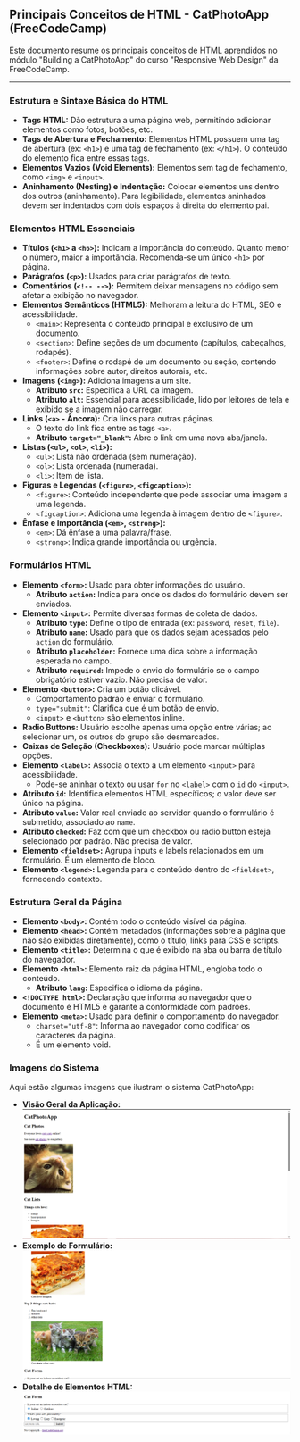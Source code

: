 ## Principais Conceitos de HTML - CatPhotoApp (FreeCodeCamp)

Este documento resume os principais conceitos de HTML aprendidos no módulo "Building a CatPhotoApp" do curso "Responsive Web Design" da FreeCodeCamp.

---

### Estrutura e Sintaxe Básica do HTML

* **Tags HTML:** Dão estrutura a uma página web, permitindo adicionar elementos como fotos, botões, etc.
* **Tags de Abertura e Fechamento:** Elementos HTML possuem uma tag de abertura (ex: `<h1>`) e uma tag de fechamento (ex: `</h1>`). O conteúdo do elemento fica entre essas tags.
* **Elementos Vazios (Void Elements):** Elementos sem tag de fechamento, como `<img>` e `<input>`.
* **Aninhamento (Nesting) e Indentação:** Colocar elementos uns dentro dos outros (aninhamento). Para legibilidade, elementos aninhados devem ser indentados com dois espaços à direita do elemento pai.

### Elementos HTML Essenciais

* **Títulos (`<h1>` a `<h6>`):** Indicam a importância do conteúdo. Quanto menor o número, maior a importância. Recomenda-se um único `<h1>` por página.
* **Parágrafos (`<p>`):** Usados para criar parágrafos de texto.
* **Comentários (`<!-- -->`):** Permitem deixar mensagens no código sem afetar a exibição no navegador.
* **Elementos Semânticos (HTML5):** Melhoram a leitura do HTML, SEO e acessibilidade.
    * `<main>`: Representa o conteúdo principal e exclusivo de um documento.
    * `<section>`: Define seções de um documento (capítulos, cabeçalhos, rodapés).
    * `<footer>`: Define o rodapé de um documento ou seção, contendo informações sobre autor, direitos autorais, etc.
* **Imagens (`<img>`):** Adiciona imagens a um site.
    * **Atributo `src`:** Especifica a URL da imagem.
    * **Atributo `alt`:** Essencial para acessibilidade, lido por leitores de tela e exibido se a imagem não carregar.
* **Links (`<a>` - Âncora):** Cria links para outras páginas.
    * O texto do link fica entre as tags `<a>`.
    * **Atributo `target="_blank"`:** Abre o link em uma nova aba/janela.
* **Listas (`<ul>`, `<ol>`, `<li>`):**
    * `<ul>`: Lista não ordenada (sem numeração).
    * `<ol>`: Lista ordenada (numerada).
    * `<li>`: Item de lista.
* **Figuras e Legendas (`<figure>`, `<figcaption>`):**
    * `<figure>`: Conteúdo independente que pode associar uma imagem a uma legenda.
    * `<figcaption>`: Adiciona uma legenda à imagem dentro de `<figure>`.
* **Ênfase e Importância (`<em>`, `<strong>`):**
    * `<em>`: Dá ênfase a uma palavra/frase.
    * `<strong>`: Indica grande importância ou urgência.

### Formulários HTML

* **Elemento `<form>`:** Usado para obter informações do usuário.
    * **Atributo `action`:** Indica para onde os dados do formulário devem ser enviados.
* **Elemento `<input>`:** Permite diversas formas de coleta de dados.
    * **Atributo `type`:** Define o tipo de entrada (ex: `password`, `reset`, `file`).
    * **Atributo `name`:** Usado para que os dados sejam acessados pelo `action` do formulário.
    * **Atributo `placeholder`:** Fornece uma dica sobre a informação esperada no campo.
    * **Atributo `required`:** Impede o envio do formulário se o campo obrigatório estiver vazio. Não precisa de valor.
* **Elemento `<button>`:** Cria um botão clicável.
    * Comportamento padrão é enviar o formulário.
    * `type="submit"`: Clarifica que é um botão de envio.
    * `<input>` e `<button>` são elementos inline.
* **Radio Buttons:** Usuário escolhe apenas uma opção entre várias; ao selecionar um, os outros do grupo são desmarcados.
* **Caixas de Seleção (Checkboxes):** Usuário pode marcar múltiplas opções.
* **Elemento `<label>`:** Associa o texto a um elemento `<input>` para acessibilidade.
    * Pode-se aninhar o texto ou usar `for` no `<label>` com o `id` do `<input>`.
* **Atributo `id`:** Identifica elementos HTML específicos; o valor deve ser único na página.
* **Atributo `value`:** Valor real enviado ao servidor quando o formulário é submetido, associado ao `name`.
* **Atributo `checked`:** Faz com que um checkbox ou radio button esteja selecionado por padrão. Não precisa de valor.
* **Elemento `<fieldset>`:** Agrupa inputs e labels relacionados em um formulário. É um elemento de bloco.
* **Elemento `<legend>`:** Legenda para o conteúdo dentro do `<fieldset>`, fornecendo contexto.

### Estrutura Geral da Página

* **Elemento `<body>`:** Contém todo o conteúdo visível da página.
* **Elemento `<head>`:** Contém metadados (informações sobre a página que não são exibidas diretamente), como o título, links para CSS e scripts.
* **Elemento `<title>`:** Determina o que é exibido na aba ou barra de título do navegador.
* **Elemento `<html>`:** Elemento raiz da página HTML, engloba todo o conteúdo.
    * **Atributo `lang`:** Especifica o idioma da página.
* **`<!DOCTYPE html>`:** Declaração que informa ao navegador que o documento é HTML5 e garante a conformidade com padrões.
* **Elemento `<meta>`:** Usado para definir o comportamento do navegador.
    * `charset="utf-8"`: Informa ao navegador como codificar os caracteres da página.
    * É um elemento void.

### Imagens do Sistema

Aqui estão algumas imagens que ilustram o sistema CatPhotoApp:

* **Visão Geral da Aplicação:**
    ![parte superior da aplicação](system_image1.png)
* **Exemplo de Formulário:**
    ![meio da aplicação](system_image2.png)
* **Detalhe de Elementos HTML:**
    ![formulário e rodapé](system_image3.png)